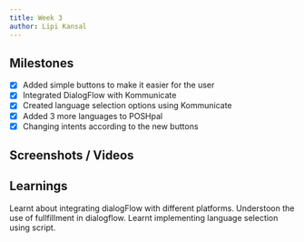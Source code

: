 ```yaml
---
title: Week 3
author: Lipi Kansal
---
```


## Milestones
- [x] Added simple buttons to make it easier for the user
- [x] Integrated DialogFlow with Kommunicate 
- [x] Created language selection options using Kommunicate
- [x] Added 3 more languages to POSHpal
- [x] Changing intents according to the new buttons

## Screenshots / Videos 


## Learnings
Learnt about integrating dialogFlow with different platforms. Understoon the use of fullfillment in dialogflow. Learnt implementing language selection using script.